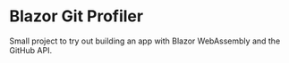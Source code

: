 # Blazor Git Profiler
Small project to try out building an app with Blazor WebAssembly and the GitHub API.